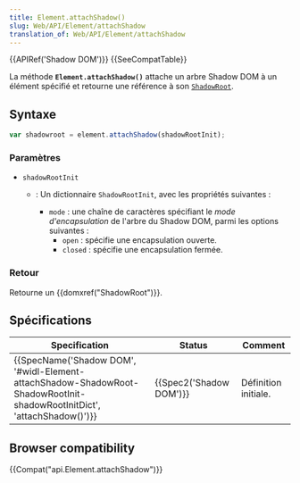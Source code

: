 ```yaml
---
title: Element.attachShadow()
slug: Web/API/Element/attachShadow
translation_of: Web/API/Element/attachShadow
---
```

{{APIRef('Shadow DOM')}} {{SeeCompatTable}}

La méthode **`Element.attachShadow()`** attache un arbre Shadow DOM à un élément spécifié et retourne une référence à son [`ShadowRoot`](/en-US/docs/Web/API/ShadowRoot).

## Syntaxe

```js
var shadowroot = element.attachShadow(shadowRootInit);
```

### Paramètres

- `shadowRootInit`

  - : Un dictionnaire `ShadowRootInit`, avec les propriétés suivantes :

    - `mode`&nbsp;: une chaîne de caractères spécifiant le *mode d'encapsulation* de l'arbre du Shadow DOM, parmi les options suivantes&nbsp;:
      - `open`&nbsp;: spécifie une encapsulation ouverte.
      - `closed`&nbsp;: spécifie une encapsulation fermée.

### Retour

Retourne un {{domxref("ShadowRoot")}}.

## Spécifications

| Specification                                                                                                                                                    | Status                           | Comment              |
| ---------------------------------------------------------------------------------------------------------------------------------------------------------------- | -------------------------------- | -------------------- |
| {{SpecName('Shadow DOM', '#widl-Element-attachShadow-ShadowRoot-ShadowRootInit-shadowRootInitDict', 'attachShadow()')}} | {{Spec2('Shadow DOM')}} | Définition initiale. |

## Browser compatibility

{{Compat("api.Element.attachShadow")}}
